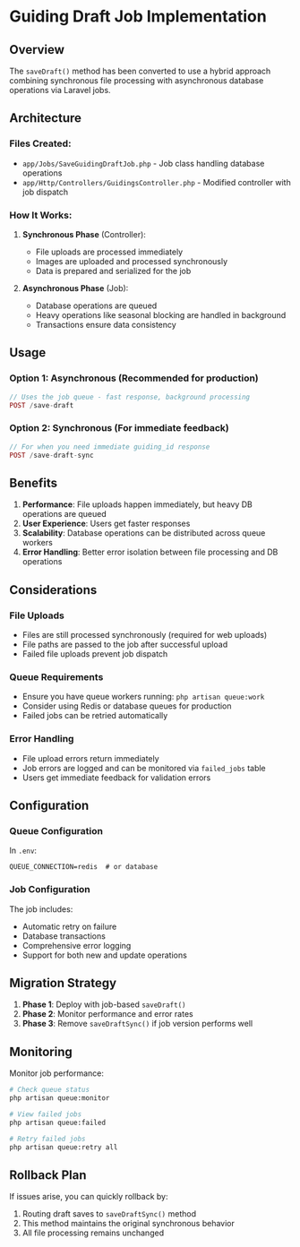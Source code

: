 # Guiding Draft Job Implementation

## Overview

The `saveDraft()` method has been converted to use a hybrid approach combining synchronous file processing with asynchronous database operations via Laravel jobs.

## Architecture

### Files Created:
- `app/Jobs/SaveGuidingDraftJob.php` - Job class handling database operations
- `app/Http/Controllers/GuidingsController.php` - Modified controller with job dispatch

### How It Works:

1. **Synchronous Phase** (Controller):
   - File uploads are processed immediately
   - Images are uploaded and processed synchronously
   - Data is prepared and serialized for the job

2. **Asynchronous Phase** (Job):
   - Database operations are queued
   - Heavy operations like seasonal blocking are handled in background
   - Transactions ensure data consistency

## Usage

### Option 1: Asynchronous (Recommended for production)
```php
// Uses the job queue - fast response, background processing
POST /save-draft
```

### Option 2: Synchronous (For immediate feedback)
```php
// For when you need immediate guiding_id response
POST /save-draft-sync
```

## Benefits

1. **Performance**: File uploads happen immediately, but heavy DB operations are queued
2. **User Experience**: Users get faster responses
3. **Scalability**: Database operations can be distributed across queue workers
4. **Error Handling**: Better error isolation between file processing and DB operations

## Considerations

### File Uploads
- Files are still processed synchronously (required for web uploads)
- File paths are passed to the job after successful upload
- Failed file uploads prevent job dispatch

### Queue Requirements
- Ensure you have queue workers running: `php artisan queue:work`
- Consider using Redis or database queues for production
- Failed jobs can be retried automatically

### Error Handling
- File upload errors return immediately
- Job errors are logged and can be monitored via `failed_jobs` table
- Users get immediate feedback for validation errors

## Configuration

### Queue Configuration
In `.env`:
```
QUEUE_CONNECTION=redis  # or database
```

### Job Configuration
The job includes:
- Automatic retry on failure
- Database transactions
- Comprehensive error logging
- Support for both new and update operations

## Migration Strategy

1. **Phase 1**: Deploy with job-based `saveDraft()` 
2. **Phase 2**: Monitor performance and error rates
3. **Phase 3**: Remove `saveDraftSync()` if job version performs well

## Monitoring

Monitor job performance:
```bash
# Check queue status
php artisan queue:monitor

# View failed jobs
php artisan queue:failed

# Retry failed jobs
php artisan queue:retry all
```

## Rollback Plan

If issues arise, you can quickly rollback by:
1. Routing draft saves to `saveDraftSync()` method
2. This method maintains the original synchronous behavior
3. All file processing remains unchanged 